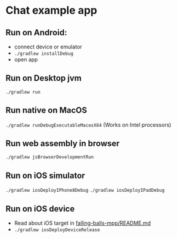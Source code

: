 # Chat example app

## Run on Android:
- connect device or emulator
- `./gradlew installDebug`
- open app

## Run on Desktop jvm
  `./gradlew run`

## Run native on MacOS
  `./gradlew runDebugExecutableMacosX64` (Works on Intel processors)

## Run web assembly in browser
  `./gradlew jsBrowserDevelopmentRun`

## Run on iOS simulator
  `./gradlew iosDeployIPhone8Debug`
  `./gradlew iosDeployIPadDebug`

## Run on iOS device
- Read about iOS target in [falling-balls-mpp/README.md](../falling-balls-mpp/README.md)
- `./gradlew iosDeployDeviceRelease`
